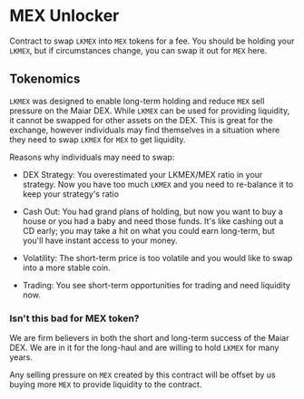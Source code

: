 # MEX Unlocker

Contract to swap `LKMEX` into `MEX` tokens for a fee. You should be holding your `LKMEX`, but if circumstances change, you can swap it out for `MEX` here.

## Tokenomics

`LKMEX` was designed to enable long-term holding and reduce `MEX` sell pressure on the Maiar DEX. While `LKMEX` can be used for providing liquidity, it cannot be swapped for other assets on the DEX. This is great for the exchange, however individuals may find themselves in a situation where they need to swap `LKMEX` for `MEX` to get liquidity.

Reasons why individuals may need to swap:

- DEX Strategy: You overestimated your LKMEX/MEX ratio in your strategy. Now you have too much `LKMEX` and you need to re-balance it to keep your strategy's ratio

- Cash Out: You had grand plans of holding, but now you want to buy a house or you had a baby and need those funds. It's like cashing out a CD early; you may take a hit on what you could earn long-term, but you'll have instant access to your money.

- Volatility: The short-term price is too volatile and you would like to swap into a more stable coin.

- Trading: You see short-term opportunities for trading and need liquidity now. 

### Isn't this bad for MEX token?

We are firm believers in both the short and long-term success of the Maiar DEX. We are in it for the long-haul and are willing to hold `LKMEX` for many years.

Any selling pressure on `MEX` created by this contract will be offset by us buying more `MEX` to provide liquidity to the contract.
